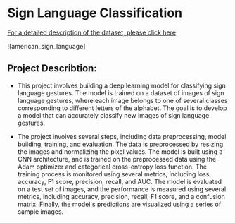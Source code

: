 # Sign Language Classification

[For a detailed description of the dataset, please click here](https://www.kaggle.com/datasets/datamunge/sign-language-mnist)

![american_sign_language]

## Project Describtion:

- This project involves building a deep learning model for classifying sign language gestures. The model is trained on a dataset of images of sign language gestures, where each image belongs to one of several classes corresponding to different letters of the alphabet. The goal is to develop a model that can accurately classify new images of sign language gestures.

- The project involves several steps, including data preprocessing, model building, training, and evaluation. The data is preprocessed by resizing the images and normalizing the pixel values. The model is built using a CNN architecture, and is trained on the preprocessed data using the Adam optimizer and categorical cross-entropy loss function. The training process is monitored using several metrics, including loss, accuracy, F1 score, precision, recall, and AUC. The model is evaluated on a test set of images, and the performance is measured using several metrics, including accuracy, precision, recall, F1 score, and a confusion matrix. Finally, the model's predictions are visualized using a series of sample images.